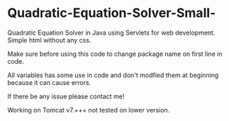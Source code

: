 # Quadratic-Equation-Solver-Small-
Quadratic Equation Solver in Java using Servlets for web development. Simple html without any css.


Make sure before using this code to change package name on first line in code.

All variables has some use in code and don't modfied them at beginning because it can cause errors.

If there be any issue please contact me!

Working on Tomcat v7.+++ not tested on lower version.
